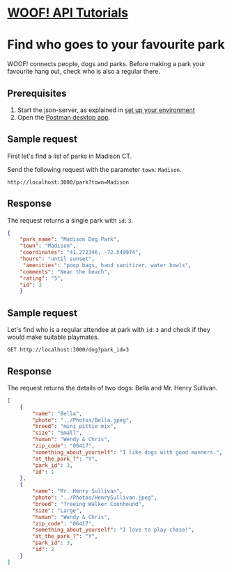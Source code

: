 # [WOOF! API Tutorials](overview.md#tutorials)
# Find who goes to your favourite park
WOOF! connects people, dogs and parks. Before making a park your favourite hang out, check who is also a regular there. 
## Prerequisites 
 1. Start the json-server, as explained in [set up your environment](initial-setup.md)
 2. Open the [Postman desktop app](https://www.postman.com/downloads/).

 ## Sample request
 First let's find a list of parks in Madison CT.

Send the following request with the parameter `town`: `Madison`.
```
http://localhost:3000/park?town=Madison
```

## Response
The request returns a single park with `id`: `3`.
```json
{
    "park_name": "Madison Dog Park",
    "town": "Madison",
    "coordinates": "41.272346, -72.549974",
    "hours": "until sunset",
     "amenities": "poop bags, hand sanitizer, water bowls",
    "comments": "Near the beach",
    "rating": "5",
    "id": 3
    }
```
 ## Sample request
 Let's find who is a regular attendee at park with `id`: `3` and check if they would make suitable playmates.
```
GET http://localhost:3000/dog?park_id=3
```

## Response
The request returns the details of two dogs: Bella and Mr. Henry Sullivan.
```json
[
    {
        "name": "Bella",
        "photo": "../Photos/Bella.jpeg",
        "breed": "mini pittie mix",
        "size": "Small",
        "human": "Wendy & Chris",
        "zip_code": "06417",
        "something_about_yourself": "I like dogs with good manners.",
        "at_the_park_?": "Y",
        "park_id": 3,
        "id": 1
    },
    {
        "name": "Mr. Henry Sullivan",
        "photo": "../Photos/HenrySullivan.jpeg",
        "breed": "Treeing Walker Coonhound",
        "size": "Large",
        "human": "Wendy & Chris",
        "zip_code": "06417",
        "something_about_yourself": "I love to play chase!",
        "at_the_park_?": "Y",
        "park_id": 3,
        "id": 2
    }
]
```